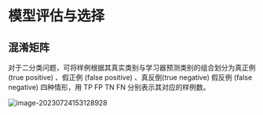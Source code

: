 # 模型评估与选择

## 混淆矩阵

对于二分类问题，可将样例根据其真实类别与学习器预测类别的组合划分为真正例(true positive) 、假正例 (false positive) 、真反倒(true negative) 假反例 (false negative) 四种情形，用 TP FP TN FN 分别表示其对应的样例数。

![image-20230724153128928](D:\code\ml-notebook\img\image-20230724153128928.png)
